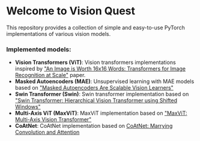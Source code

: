 # Welcome to Vision Quest
This repository provides a collection of simple and easy-to-use PyTorch implementations of various vision models.

### Implemented models:

* **Vision Transformers (ViT)**: Vision transformers implementations inspired by ["An Image is Worth 16x16 Words: Transformers for Image Recognition at Scale"](https://arxiv.org/abs/2010.11929) paper.
* **Masked Autoencoders (MAE)**: Unsupervised learning with MAE models based on ["Masked Autoencoders Are Scalable Vision Learners"](https://arxiv.org/abs/2111.06377)
* **Swin Transformer (Swin)**: Swin transformer implementation based on ["Swin Transformer: Hierarchical Vision Transformer using Shifted Windows"](https://arxiv.org/abs/2103.14030)
* **Multi-Axis ViT (MaxViT)**: MaxViT implementation based on ["MaxViT: Multi-Axis Vision Transformer"](https://arxiv.org/abs/2204.01697)
* **CoAtNet**: CoAtNet implementation based on [CoAtNet: Marrying Convolution and Attention](https://arxiv.org/abs/2106.04803)